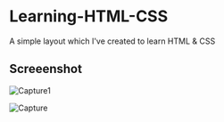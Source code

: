 # Learning-HTML-CSS

A simple layout which I've created to learn HTML & CSS


Screeenshot
-------------
![Capture1](https://user-images.githubusercontent.com/46398353/141287479-489af1d3-0088-4e18-8a8b-7b101cdf3d79.PNG)

![Capture](https://user-images.githubusercontent.com/46398353/141287487-290d05dd-728a-4a19-9671-46fbb51d9ff7.PNG)
